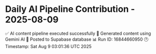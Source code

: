# Daily AI Pipeline Contribution - 2025-08-09

✅ AI content pipeline executed successfully
🤖 Generated content using Gemini AI
💾 Posted to Supabase database
📊 Run ID: 16844660950
🕐 Timestamp: Sat Aug  9 03:01:36 UTC 2025
